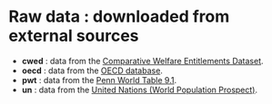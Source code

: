 # Raw data : downloaded from external sources

- **cwed** : data from the [Comparative Welfare Entitlements Dataset](http://cwed2.org/).
- **oecd** : data from the [OECD database](https://data.oecd.org/).
- **pwt** : data from the [Penn World Table 9.1](https://www.rug.nl/ggdc/productivity/pwt/).
- **un** : data from the [United Nations (World Population Prospect)](https://population.un.org/wpp/).
